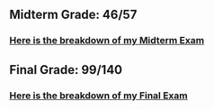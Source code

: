 
## Midterm Grade: 46/57
### [Here is the breakdown of my Midterm Exam](https://github.com/MarkShinozaki/CPTS317-Automata-FormalLanguages/tree/Midterm-Final/Midterm1Solutions)

## Final Grade: 99/140

### [Here is the breakdown of my Final Exam]()
